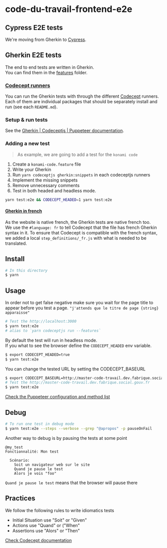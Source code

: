 # code-du-travail-frontend-e2e

## Cypress E2E tests
We're moving from Gherkin to [Cypress](https://docs.cypress.io).

## Gherkin E2E tests

The end to end tests are written in Gherkin.  
You can find them in the [features](codecept/features) folder.

### [Codecept runners](https://codecept.io/bdd/#gherkin)

You can run the Gherkin tests with through the different [Codecept](https://codecept.io) runners.  
Each of them are individual packages that should be separately install and run (see each `README.md`).

### Setup & run tests

See the [Gherkin | Codeceptjs | Puppeteer documentation](runners/puppeteer).

### Adding a new test

> As example, we are going to add a test for the `konami code`

1. Create a `konami-code.feature` file
2. Write your Gherkin
3. Run `yarn codeceptjs gherkin:snippets` in each codeceptjs runners
4. Implement the missing snippets
5. Remove unnecessary comments
6. Test in both headed and headless mode.

```sh
yarn test:e2e && CODECEPT_HEADED=1 yarn test:e2e
```

#### [Gherkin in french](https://cucumber.io/docs/gherkin/reference/#spoken-languages)

As the website is native french, the Gherkin tests are native french too.  
We use the `#language: fr` to tell Codecept that the file has french Gherkin syntax in it.
To ensure that Codecept is compatible with the french syntax, we added a local `step_definitions/_fr.js` with what is needed to be translated.

## Install

```sh
# In this directory
$ yarn
```

## Usage

In order not to get false negative make sure you wait for the page title to appear before you test a page.
`"j'attends que le titre de page {string} apparaisse"`

```sh
# Test the http://localhost:3000
$ yarn test:e2e
# alias to `yarn codeceptjs run --features`
```

By default the test will run in headless mode.  
If you what to see the browser define the `CODECEPT_HEADED` env variable.

```sh
$ export CODECEPT_HEADED=true
$ yarn test:e2e
```

You can change the tested URL by setting the CODECEPT_BASEURL

```sh
$ export CODECEPT_BASEURL=http://master-code-travail.dev.fabrique.social.gouv.fr
# Test the http://master-code-travail.dev.fabrique.social.gouv.fr
$ yarn test:e2e
```

[Check the Puppeteer configuration and method list](https://codecept.io/helpers/Puppeteer)

## Debug

```sh
# To run one test in debug mode
$ yarn test:e2e --steps --verbose --grep "@apropos" -p pauseOnFail
```

Another way to debug is by pausing the tests at some point

```feature
@my_test
Fonctionnalité: Mon test

  Scénario:
    Soit un navigateur web sur le site
    Quand je pause le test
    Alors je vois "foo"
```

`Quand je pause le test` means that the browser will pause there

## Practices

We follow the following rules to write idiomatics tests

- Initial Situation use "Soit" or "Given"
- Actions use "Quand" or ("When"
- Assertions use "Alors" or "Then"

[Check Codecept documentation](https://codecept.io/advanced/#debug)
